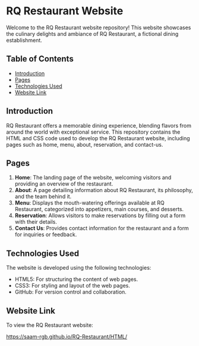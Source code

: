 # RQ Restaurant Website

Welcome to the RQ Restaurant website repository! This website showcases the culinary delights and ambiance of RQ Restaurant, a fictional dining establishment.

## Table of Contents

- [Introduction](#introduction)
- [Pages](#pages)
- [Technologies Used](#technologies-used)
- [Website Link](#how-to-use)

## Introduction

RQ Restaurant offers a memorable dining experience, blending flavors from around the world with exceptional service. This repository contains the HTML and CSS code used to develop the RQ Restaurant website, including pages such as home, menu, about, reservation, and contact-us.

## Pages

1. **Home**: The landing page of the website, welcoming visitors and providing an overview of the restaurant.
2. **About**: A page detailing information about RQ Restaurant, its philosophy, and the team behind it.
3. **Menu**: Displays the mouth-watering offerings available at RQ Restaurant, categorized into appetizers, main courses, and desserts.
4. **Reservation**: Allows visitors to make reservations by filling out a form with their details.
5. **Contact Us**: Provides contact information for the restaurant and a form for inquiries or feedback.

## Technologies Used

The website is developed using the following technologies:

- HTML5: For structuring the content of web pages.
- CSS3: For styling and layout of the web pages.
- GitHub: For version control and collaboration.

## Website Link

To view the RQ Restaurant website:

https://saam-rgb.github.io/RQ-Restaurant/HTML/
